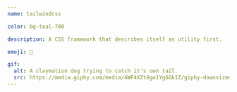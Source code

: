 ```yaml
---
name: tailwindcss

color: bg-teal-700

description: A CSS framework that describes itself as utility first.

emoji: 💨

gif:
  alt: A claymation dog trying to catch it's own tail.
  src: https://media.giphy.com/media/4WF4XZtGgo1YgGGk1Z/giphy-downsized.gif
---
```

